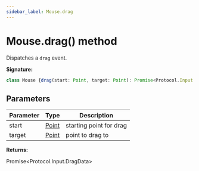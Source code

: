 ```yaml
---
sidebar_label: Mouse.drag
---
```

# Mouse.drag() method

Dispatches a `drag` event.

**Signature:**

```typescript
class Mouse {drag(start: Point, target: Point): Promise<Protocol.Input.DragData>;}
```

## Parameters

|  Parameter | Type | Description |
|  --- | --- | --- |
|  start | [Point](./puppeteer.point.md) | starting point for drag |
|  target | [Point](./puppeteer.point.md) | point to drag to |

**Returns:**

Promise&lt;Protocol.Input.DragData&gt;

